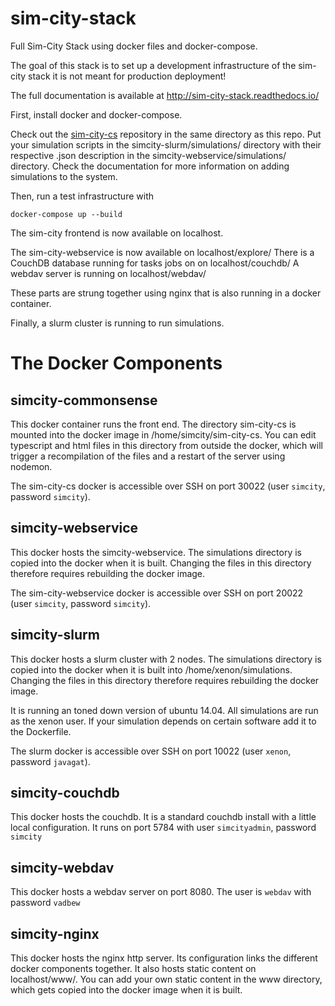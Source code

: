# sim-city-stack
Full Sim-City Stack using docker files and docker-compose.

The goal of this stack is to set up a development infrastructure of the sim-city stack
it is not meant for production deployment!

The full documentation is available at http://sim-city-stack.readthedocs.io/

First, install docker and docker-compose.

Check out the [sim-city-cs](https://github.com/indodutch/sim-city-cs) repository in the same directory as
this repo.
Put your simulation scripts in the simcity-slurm/simulations/ directory with their respective .json description
in the simcity-webservice/simulations/ directory. Check the documentation for more information on adding simulations
to the system. 

Then, run a test infrastructure with
```
docker-compose up --build
```
The sim-city frontend is now available on localhost.

The sim-city-webservice is now available on localhost/explore/
There is a CouchDB database running for tasks jobs on on localhost/couchdb/
A webdav server is running on localhost/webdav/

These parts are strung together using nginx that is also running in a docker container.

Finally, a slurm cluster is running to run simulations.

# The Docker Components

## simcity-commonsense
This docker container runs the front end. The directory sim-city-cs is mounted into the docker image
in /home/simcity/sim-city-cs. You can edit typescript and html files in this directory from outside the
docker, which will trigger a recompilation of the files and a restart of the server using nodemon.

The sim-city-cs docker is accessible over SSH on port 30022 (user `simcity`, password `simcity`).

## simcity-webservice
This docker hosts the simcity-webservice. The simulations directory is copied into the docker when it is built.
Changing the files in this directory therefore requires rebuilding the docker image.

The sim-city-webservice docker is accessible over SSH on port 20022 (user `simcity`, password `simcity`).

## simcity-slurm
This docker hosts a slurm cluster with 2 nodes. The simulations directory is copied into the docker when it is built
into /home/xenon/simulations. Changing the files in this directory therefore requires rebuilding the docker image.

It is running an toned down version of ubuntu 14.04.
All simulations are run as the xenon user. If your simulation depends on certain software add it to the Dockerfile.

The slurm docker is accessible over SSH on port 10022 (user `xenon`, password `javagat`).

## simcity-couchdb
This docker hosts the couchdb. It is a standard couchdb install with a little local configuration.
It runs on port 5784 with user `simcityadmin`, password `simcity`

## simcity-webdav
This docker hosts a webdav server on port 8080. The user is `webdav` with password `vadbew`

## simcity-nginx
This docker hosts the nginx http server. Its configuration links the different docker components together.
It also hosts static content on localhost/www/. You can add your own static content in the www directory,
which gets copied into the docker image when it is built.
